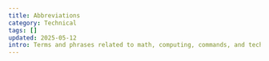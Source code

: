 ```yaml
---
title: Abbreviations
category: Technical
tags: []
updated: 2025-05-12
intro: Terms and phrases related to math, computing, commands, and technical work.
---
```

